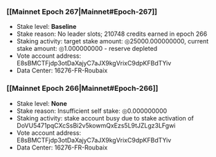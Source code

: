 ### [[Mainnet Epoch 267|Mainnet#Epoch-267]]
* Stake level: **Baseline**
* Stake reason: No leader slots; 210748 credits earned in epoch 266
* Staking activity: target stake amount: ◎25000.000000000, current stake amount: ◎1.000000000 - reserve depleted
* Vote account address: E8sBMCTFjdp3otDaXajyC7aJX9kgVrixC9dpKFBdTYiv
* Data Center: 16276-FR-Roubaix
### [[Mainnet Epoch 266|Mainnet#Epoch-266]]
* Stake level: **None**
* Stake reason: Insufficient self stake: ◎0.000000000
* Staking activity: stake account busy due to stake activation of DoVU5471pqCXcSsBi2v5kowmQxEzs5L9tJZLgz3LFgwi
* Vote account address: E8sBMCTFjdp3otDaXajyC7aJX9kgVrixC9dpKFBdTYiv
* Data Center: 16276-FR-Roubaix